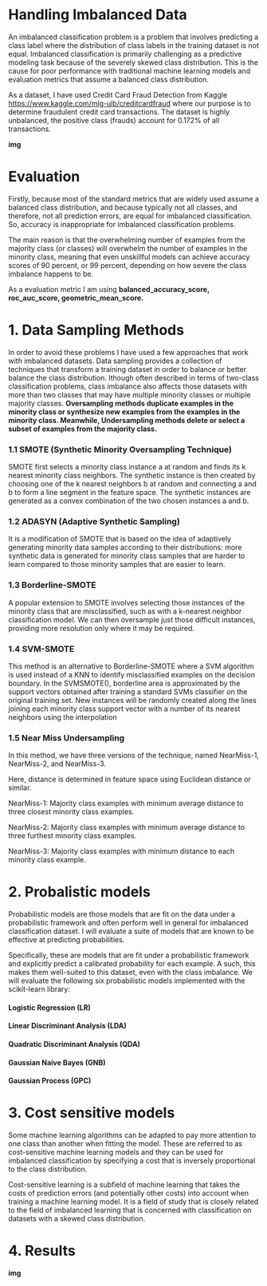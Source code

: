 # Handling Imbalanced Data
An imbalanced classification problem is a problem that involves predicting a class label where the distribution of class labels in the training dataset is not equal. 
Imbalanced classification is primarily challenging as a predictive modeling task because of the
severely skewed class distribution. This is the cause for poor performance with traditional
machine learning models and evaluation metrics that assume a balanced class distribution.

As a dataset, I have used Credit Card Fraud Detection
from Kaggle https://www.kaggle.com/mlg-ulb/creditcardfraud where our purpose is to determine fraudulent credit card transactions.  The dataset is highly unbalanced, the positive class (frauds) account for 0.172% of all transactions.

__img__

# Evaluation

Firstly, because most of the standard
metrics that are widely used assume a balanced class distribution, and because typically not
all classes, and therefore, not all prediction errors, are equal for imbalanced classification. So, accuracy is inappropriate for
imbalanced classification problems. 

The main reason is that the overwhelming number of
examples from the majority class (or classes) will overwhelm the number of examples in the
minority class, meaning that even unskillful models can achieve accuracy scores of 90 percent,
or 99 percent, depending on how severe the class imbalance happens to be. 

As a evaluation metric I am using __balanced_accuracy_score, roc_auc_score, geometric_mean_score.__



# 1. Data Sampling Methods

In order to avoid these problems I have used a few approaches that work with imbalanced datasets. Data sampling provides a collection of techniques that transform a training dataset in
order to balance or better balance the class distribution. lthough often described in terms of two-class classification problems, class imbalance also
affects those datasets with more than two classes that may have multiple minority classes
or multiple majority classes. __Oversampling methods duplicate examples in the minority class or synthesize new examples
from the examples in the minority class. Meanwhile, Undersampling methods delete or select a subset of examples from the majority class.__ 

### 1.1 SMOTE (Synthetic Minority Oversampling Technique)

SMOTE first selects a minority class instance a at random and finds its k nearest
minority class neighbors. The synthetic instance is then created by choosing one of
the k nearest neighbors b at random and connecting a and b to form a line segment
in the feature space. The synthetic instances are generated as a convex combination
of the two chosen instances a and b.

### 1.2  ADASYN (Adaptive Synthetic Sampling)

It is a modification of SMOTE that is based on the idea of adaptively generating minority data samples
according to their distributions: more synthetic data is generated for minority class
samples that are harder to learn compared to those minority samples that are easier
to learn.


### 1.3 Borderline-SMOTE

A popular extension to SMOTE involves selecting those instances of the minority class that are
misclassified, such as with a k-nearest neighbor classification model. We can then oversample
just those difficult instances, providing more resolution only where it may be required.


### 1.4 SVM-SMOTE

This method is an alternative to Borderline-SMOTE where a SVM algorithm
is used instead of a KNN to identify misclassified examples on the decision boundary. In the SVMSMOTE(), borderline area is approximated by the support vectors obtained after training
a standard SVMs classifier on the original training set. New instances will be
randomly created along the lines joining each minority class support vector with a
number of its nearest neighbors using the interpolation


### 1.5 Near Miss Undersampling

In this method, we have three versions of
the technique, named NearMiss-1, NearMiss-2, and NearMiss-3. 

Here, distance is determined in feature space
using Euclidean distance or similar.

 NearMiss-1: Majority class examples with minimum average distance to three closest
minority class examples.

 NearMiss-2: Majority class examples with minimum average distance to three furthest
minority class examples.

 NearMiss-3: Majority class examples with minimum distance to each minority class
example.


# 2. Probalistic models

Probabilistic models are
those models that are fit on the data under a probabilistic framework and often perform well
in general for imbalanced classification dataset. I will evaluate a suite of models that are known to be effective at predicting probabilities.

Specifically, these are models that are fit under a probabilistic framework and explicitly predict a
calibrated probability for each example. A such, this makes them well-suited to this dataset, even
with the class imbalance. We will evaluate the following six probabilistic models implemented
with the scikit-learn library:

#### Logistic Regression (LR)
#### Linear Discriminant Analysis (LDA)
#### Quadratic Discriminant Analysis (QDA)
#### Gaussian Naive Bayes (GNB)
#### Gaussian Process (GPC)

# 3. Cost sensitive models

Some machine learning algorithms can be adapted to pay more attention to one class than
another when fitting the model. These are referred to as cost-sensitive machine learning
models and they can be used for imbalanced classification by specifying a cost that is inversely
proportional to the class distribution.

Cost-sensitive learning is a subfield of machine learning that takes the costs of prediction
errors (and potentially other costs) into account when training a machine learning model. It is
a field of study that is closely related to the field of imbalanced learning that is concerned with
classification on datasets with a skewed class distribution.


# 4. Results

__img__
